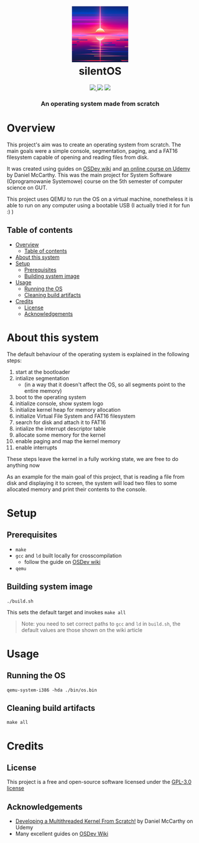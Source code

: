 <h1 align="center">
    <img src="./.github/images/silentOS_logo.png" width="30%" height="30%">
    </br>
    silentOS
    </br>
</h1>

<p align="center">
    <a href="https://github.com/Silentsky0/silentOS/blob/main/LICENSE">
        <img src="https://img.shields.io/github/license/Silentsky0/silentOS">
    </a>
    <img src="https://img.shields.io/badge/arch-i386-informational">
    <img src="https://img.shields.io/badge/arch-i686-informational">
</p>

<h3 align="center">
    An operating system made from scratch
</h3>

# Overview

This project's aim was to create an operating system from scratch. The main 
goals were a simple console, segmentation, paging, and a FAT16 filesystem 
capable of opening and reading files from disk.

It was created using guides on [OSDev wiki](https://wiki.osdev.org/Main_Page) 
and [an online course on Udemy](https://www.udemy.com/course/developing-a-multithreaded-kernel-from-scratch/) 
by Daniel McCarthy. This was the main project for System Software 
(Oprogramowanie Systemowe) course on the 5th semester of computer science on 
GUT.

This project uses QEMU to run the OS on a virtual machine, nonetheless it is 
able to run on any computer using a bootable USB (I actually tried it for fun 
:) )

## Table of contents
- [Overview](#overview)
  - [Table of contents](#table-of-contents)
- [About this system](#about-this-system)
- [Setup](#setup)
  - [Prerequisites](#prerequisites)
  - [Building system image](#building-system-image)
- [Usage](#usage)
  - [Running the OS](#running-the-os)
  - [Cleaning build artifacts](#cleaning-build-artifacts)
- [Credits](#credits)
  - [License](#license)
  - [Acknowledgements](#acknowledgements)

# About this system

The default behaviour of the operating system is explained in the following 
steps:
1. start at the bootloader
1. intialize segmentation 
   - (in a way that it doesn't affect the OS, so all 
segments point to the entire memory)
1. boot to the operating system
1. initialize console, show system logo
1. initialize kernel heap for memory allocation
1. initialize Virtual File System and FAT16 filesystem
1. search for disk and attach it to FAT16
1. intialize the interrupt descriptor table
1. allocate some memory for the kernel
1.  enable paging and map the kernel memory
1.  enable interrupts

These steps leave the kernel in a fully working state, we are free to do 
anything now

As an example for the main goal of this project, that is reading a file from 
disk and displaying it to screen, the system will load two files to some 
allocated memory and print their contents to the console.

# Setup

## Prerequisites

- `make`
- `gcc` and `ld` built locally for crosscompilation
  - follow the guide on [OSDev wiki](https://wiki.osdev.org/GCC_Cross-Compiler)
- `qemu`

## Building system image

```
./build.sh
```

This sets the default target and invokes `make all`

> Note: you need to set correct paths to `gcc` and `ld` in `build.sh`, the 
default values are those shown on the wiki article

# Usage

## Running the OS

```
qemu-system-i386 -hda ./bin/os.bin
```

## Cleaning build artifacts

```
make all
```

# Credits

## License

This project is a free and open-source software licensed under the 
[GPL-3.0 license](./LICENSE)

## Acknowledgements

- [Developing a Multithreaded Kernel From Scratch!](https://www.udemy.com/course/developing-a-multithreaded-kernel-from-scratch/) by Daniel McCarthy on 
Udemy
- Many excellent guides on [OSDev Wiki](https://wiki.osdev.org/Main_Page)
